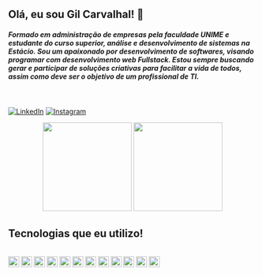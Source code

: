## Olá, eu sou Gil Carvalhal! 🤙

##### Formado em administração de empresas pela faculdade UNIME e estudante do curso superior, análise e desenvolvimento de sistemas na Estácio. Sou um apaixonado por desenvolvimento de softwares, visando programar com desenvolvimento web Fullstack. Estou sempre buscando gerar e participar de soluções criativas para facilitar a vida de todos, assim como deve ser o objetivo de um profissional de TI.

<br/>

[![LinkedIn](https://img.shields.io/badge/LinkedIn-0077B5?style=for-the-badge&logo=linkedin&logoColor=white)](https://www.linkedin.com/in/gilberto-carvalhal/) 
[![Instagram](https://img.shields.io/badge/Instagram-E4405F?style=for-the-badge&logo=instagram&logoColor=white)](https://www.instagram.com/gilcarvalhal1/)

 
 <div align="center">
 <a href="https://github.com/GilCarvalhal"></a>
  <img height="180px" src="https://github-readme-stats.vercel.app/api/top-langs/?username=GilCarvalhal&layout=compact&theme=dracula">
  <img height="180px" src="https://github-readme-stats.vercel.app/api?username=GilCarvalhal&show_icons=true&theme=dracula">
 </div>


## Tecnologias que eu utilizo!

<div style="display: inline_block"><br/>
 <img align="center" height="22px" alt="HTML5" src="https://img.shields.io/badge/HTML5-E34F26?style=for-the-badge&logo=html5&logoColor=white"/>
<img align="center" height="22px" alt="CSS3" src="https://img.shields.io/badge/CSS3-1572B6?style=for-the-badge&logo=css3&logoColor=white"/>
 <img align="center" height="22px" alt="JAVASCRIPT" src="https://img.shields.io/badge/JavaScript-323330?style=for-the-badge&logo=javascript&logoColor=F7DF1E"/>
  <img align="center" height="22px" alt="REACT" src="https://img.shields.io/badge/React-20232A?style=for-the-badge&logo=react&logoColor=61DAFB"/>
<img align="center" height="22px" alt="JAVA" src="https://img.shields.io/badge/Java-ED8B00?style=for-the-badge&logo=openjdk&logoColor=white"/>
<img align="center" height="22px" alt="C#" src="https://img.shields.io/badge/C%23-5C2D91?style=for-the-badge&logo=c-sharp&logoColor=white"/>
<img align="center" height="22px" alt=".NET" src="https://img.shields.io/badge/.NET-5C2D91?style=for-the-badge&logo=.net&logoColor=white"/>
 
 <img align="center" height="22px" alt="PHP" src="https://img.shields.io/badge/PHP-777BB4?style=for-the-badge&logo=php&logoColor=white"/>
  <img align="center" height="22px" alt="LARAVEL" src="https://img.shields.io/badge/Laravel-FF2D20?style=for-the-badge&logo=laravel&logoColor=white"/>
 <img align="center" height="22px" alt="MYSQL" src="https://img.shields.io/badge/MySQL-00000F?style=for-the-badge&logo=mysql&logoColor=white"/>
  <img align="center" height="22px" alt="DOCKER" src="https://img.shields.io/badge/docker-%230db7ed.svg?style=for-the-badge&logo=docker&logoColor=white"/>
 <img align="center" height="22px" alt="GIT" src="https://img.shields.io/badge/git-%23F05033.svg?style=for-the-badge&logo=git&logoColor=white"/>
</div><br/>



 
